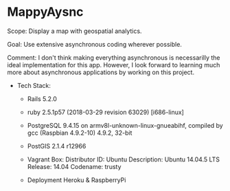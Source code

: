 # MappyAysnc

Scope:  Display a map with geospatial analytics.

Goal:   Use extensive asynchronous coding wherever possible.

Comment: I don't think making everything asynchronous is necessarilly the ideal implementation for this app.  However, I look forward to learning much more about asynchronous applications by working on this project.


- Tech Stack:

    * Rails 5.2.0
    * ruby 2.5.1p57 (2018-03-29 revision 63029) [i686-linux]

    * PostgreSQL 9.4.15 on armv8l-unknown-linux-gnueabihf, compiled by gcc (Raspbian 4.9.2-10) 4.9.2, 32-bit
    * PostGIS    2.1.4 r12966

    * Vagrant Box:  Distributor ID: Ubuntu
                    Description:	Ubuntu 14.04.5 LTS
                    Release:        14.04
                    Codename:       trusty

    * Deployment Heroku & RaspberryPi
